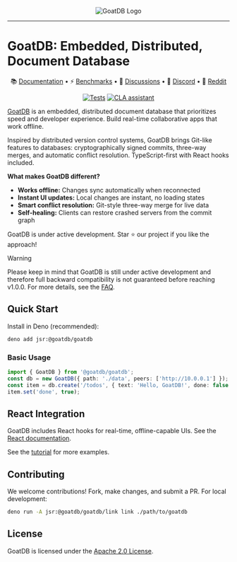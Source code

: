 <p align="center">
  <picture>
    <source media="(prefers-color-scheme: dark)" srcset="https://github.com/user-attachments/assets/4975e49c-e73c-435e-8e10-97adc2c0aaeb">
    <source media="(prefers-color-scheme: light)" srcset="https://github.com/user-attachments/assets/270caf47-3ed8-49d4-b3b9-74a51bd2d6c0">
    <img alt="GoatDB Logo" src="https://github.com/user-attachments/assets/270caf47-3ed8-49d4-b3b9-74a51bd2d6c0">
  </picture>
</p>

---

# GoatDB: Embedded, Distributed, Document Database

<p align="center">
📚 <a href="https://goatdb.dev">Documentation</a> • ⚡ <a href="https://goatdb.dev/docs/benchmarks/">Benchmarks</a> • 💬 <a href="https://github.com/goatplatform/goatdb/discussions">Discussions</a> • 👋 <a href="https://discord.gg/SAt3cbUqxr">Discord</a> • 🔴 <a href="https://www.reddit.com/r/zbdb/s/jx1jAbEqtj">Reddit</a>
</p>

<p align="center">
<a href="https://github.com/goatplatform/goatdb/actions/workflows/test.yml"><img src="https://github.com/goatplatform/goatdb/actions/workflows/test.yml/badge.svg" alt="Tests" /></a>
<a href="https://cla-assistant.io/goatplatform/goatdb"><img src="https://cla-assistant.io/readme/badge/goatplatform/goatdb" alt="CLA assistant" /></a>
</p>

[GoatDB](https://goatdb.dev/) is an embedded, distributed document database that
prioritizes speed and developer experience. Build real-time collaborative apps
that work offline.

Inspired by distributed version control systems, GoatDB brings Git-like features
to databases: cryptographically signed commits, three-way merges, and automatic
conflict resolution. TypeScript-first with React hooks included.

**What makes GoatDB different?**

- **Works offline:** Changes sync automatically when reconnected
- **Instant UI updates:** Local changes are instant, no loading states
- **Smart conflict resolution:** Git-style three-way merge for live data
- **Self-healing:** Clients can restore crashed servers from the commit graph

GoatDB is under active development. Star ⭐️ our project if you like the
approach!

> [!WARNING]
> Please keep in mind that GoatDB is still under active development and
> therefore full backward compatibility is not guaranteed before reaching
> v1.0.0. For more details, see the
> <a href="https://goatdb.dev/docs/faq/">FAQ</a>.

## Quick Start

Install in Deno (recommended):

```bash
deno add jsr:@goatdb/goatdb
```

### Basic Usage

```ts
import { GoatDB } from '@goatdb/goatdb';
const db = new GoatDB({ path: './data', peers: ['http://10.0.0.1'] });
const item = db.create('/todos', { text: 'Hello, GoatDB!', done: false });
item.set('done', true);
```

## React Integration

GoatDB includes React hooks for real-time, offline-capable UIs. See the
[React documentation](https://goatdb.dev/docs/react/).

See the <a href="https://goatdb.dev/docs/tutorial/">tutorial</a> for more
examples.

## Contributing

We welcome contributions! Fork, make changes, and submit a PR. For local
development:

```bash
deno run -A jsr:@goatdb/goatdb/link link ./path/to/goatdb
```

## License

GoatDB is licensed under the
<a href="https://github.com/goatplatform/goatdb/blob/main/LICENSE">Apache 2.0
License</a>.
